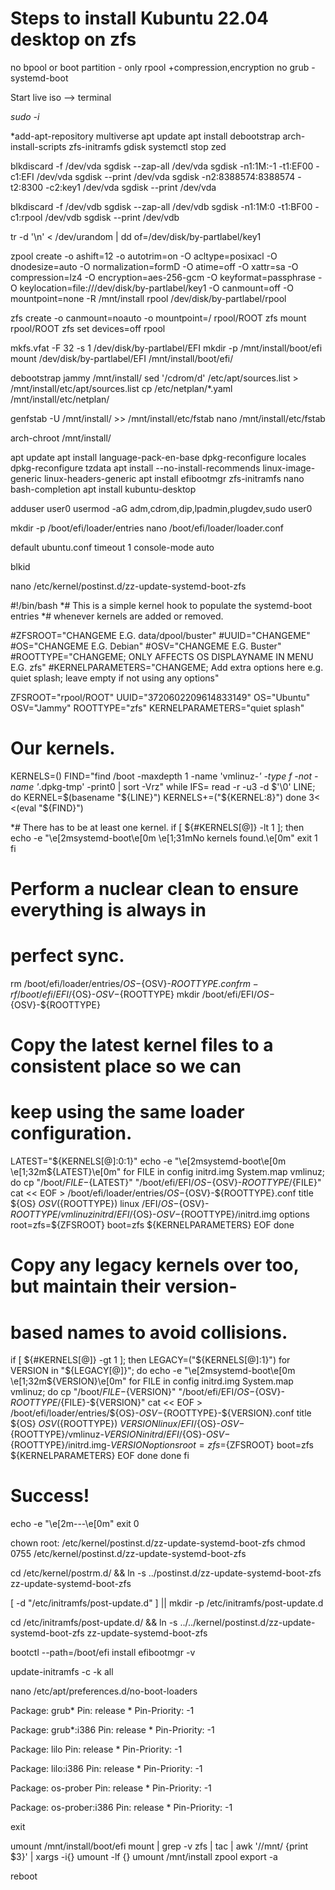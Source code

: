# Steps to install Kubuntu 22.04 desktop on zfs

no bpool or boot partition - only rpool +compression,encryption
no grub - systemd-boot

Start live iso --> terminal

*sudo -i*

*add-apt-repository multiverse
apt update
apt install debootstrap arch-install-scripts zfs-initramfs gdisk
systemctl stop zed

blkdiscard -f /dev/vda
sgdisk --zap-all /dev/vda
sgdisk -n1:1M:-1 -t1:EF00 -c1:EFI /dev/vda
sgdisk --print /dev/vda
sgdisk -n2:8388574:8388574 -t2:8300 -c2:key1 /dev/vda
sgdisk --print /dev/vda

blkdiscard -f /dev/vdb
sgdisk --zap-all /dev/vdb
sgdisk -n1:1M:0 -t1:BF00 -c1:rpool /dev/vdb
sgdisk --print /dev/vdb

tr -d '\n' < /dev/urandom | dd of=/dev/disk/by-partlabel/key1

zpool create -o ashift=12 -o autotrim=on -O acltype=posixacl -O dnodesize=auto -O normalization=formD -O atime=off -O xattr=sa -O compression=lz4 -O encryption=aes-256-gcm -O keyformat=passphrase -O keylocation=file:///dev/disk/by-partlabel/key1 -O canmount=off -O mountpoint=none -R /mnt/install rpool /dev/disk/by-partlabel/rpool

zfs create -o canmount=noauto -o mountpoint=/ rpool/ROOT
zfs mount rpool/ROOT
zfs set devices=off rpool

mkfs.vfat -F 32 -s 1 /dev/disk/by-partlabel/EFI
mkdir -p /mnt/install/boot/efi
mount /dev/disk/by-partlabel/EFI /mnt/install/boot/efi/

debootstrap jammy /mnt/install/
sed '/cdrom/d' /etc/apt/sources.list > /mnt/install/etc/apt/sources.list
cp /etc/netplan/*.yaml /mnt/install/etc/netplan/

genfstab -U /mnt/install/ >> /mnt/install/etc/fstab
nano /mnt/install/etc/fstab

arch-chroot /mnt/install/

apt update
apt install language-pack-en-base
dpkg-reconfigure locales
dpkg-reconfigure tzdata
apt install --no-install-recommends linux-image-generic linux-headers-generic
apt install efibootmgr zfs-initramfs nano bash-completion
apt install kubuntu-desktop

adduser user0
usermod -aG adm,cdrom,dip,lpadmin,plugdev,sudo user0

mkdir -p /boot/efi/loader/entries
nano /boot/efi/loader/loader.conf

default ubuntu.conf
timeout 1
console-mode auto

blkid

nano /etc/kernel/postinst.d/zz-update-systemd-boot-zfs

#!/bin/bash
*# This is a simple kernel hook to populate the systemd-boot entries
*# whenever kernels are added or removed.

#ZFSROOT="CHANGEME E.G. data/dpool/buster"
#UUID="CHANGEME"
#OS="CHANGEME E.G. Debian"
#OSV="CHANGEME E.G. Buster"
#ROOTTYPE="CHANGEME; ONLY AFFECTS OS DISPLAYNAME IN MENU E.G. zfs"
#KERNELPARAMETERS="CHANGEME; Add extra options here e.g. quiet splash; leave empty if not using any options"

ZFSROOT="rpool/ROOT"
UUID="3720602209614833149"
OS="Ubuntu"
OSV="Jammy"
ROOTTYPE="zfs"
KERNELPARAMETERS="quiet splash"

# Our kernels.
KERNELS=()
FIND="find /boot -maxdepth 1 -name 'vmlinuz-*' -type f -not -name '*.dpkg-tmp' -print0 | sort -Vrz"
while IFS= read -r -u3 -d $'\0' LINE; do
	KERNEL=$(basename "${LINE}")
	KERNELS+=("${KERNEL:8}")
done 3< <(eval "${FIND}")

*# There has to be at least one kernel.
if [ ${#KERNELS[@]} -lt 1 ]; then
	echo -e "\e[2msystemd-boot\e[0m \e[1;31mNo kernels found.\e[0m"
	exit 1
fi

# Perform a nuclear clean to ensure everything is always in
# perfect sync.
rm /boot/efi/loader/entries/${OS}-${OSV}-${ROOTTYPE}.conf
rm -rf /boot/efi/EFI/${OS}-${OSV}-${ROOTTYPE}
mkdir /boot/efi/EFI/${OS}-${OSV}-${ROOTTYPE}

# Copy the latest kernel files to a consistent place so we can
# keep using the same loader configuration.
LATEST="${KERNELS[@]:0:1}"
echo -e "\e[2msystemd-boot\e[0m \e[1;32m${LATEST}\e[0m"
for FILE in config initrd.img System.map vmlinuz; do
    cp "/boot/${FILE}-${LATEST}" "/boot/efi/EFI/${OS}-${OSV}-${ROOTTYPE}/${FILE}"
    cat << EOF > /boot/efi/loader/entries/${OS}-${OSV}-${ROOTTYPE}.conf
title   ${OS} ${OSV} (${ROOTTYPE})
linux   /EFI/${OS}-${OSV}-${ROOTTYPE}/vmlinuz
initrd  /EFI/${OS}-${OSV}-${ROOTTYPE}/initrd.img
options root=zfs=${ZFSROOT} boot=zfs ${KERNELPARAMETERS}
EOF
done

# Copy any legacy kernels over too, but maintain their version-
# based names to avoid collisions.
if [ ${#KERNELS[@]} -gt 1 ]; then
	LEGACY=("${KERNELS[@]:1}")
	for VERSION in "${LEGACY[@]}"; do
	    echo -e "\e[2msystemd-boot\e[0m \e[1;32m${VERSION}\e[0m"
	    for FILE in config initrd.img System.map vmlinuz; do
	        cp "/boot/${FILE}-${VERSION}" "/boot/efi/EFI/${OS}-${OSV}-${ROOTTYPE}/${FILE}-${VERSION}"
	        cat << EOF > /boot/efi/loader/entries/${OS}-${OSV}-${ROOTTYPE}-${VERSION}.conf
title   ${OS} ${OSV} (${ROOTTYPE}) ${VERSION}
linux   /EFI/${OS}-${OSV}-${ROOTTYPE}/vmlinuz-${VERSION}
initrd  /EFI/${OS}-${OSV}-${ROOTTYPE}/initrd.img-${VERSION}
options root=zfs=${ZFSROOT} boot=zfs ${KERNELPARAMETERS}
EOF
	    done
	done
fi

# Success!
echo -e "\e[2m---\e[0m"
exit 0

chown root: /etc/kernel/postinst.d/zz-update-systemd-boot-zfs
chmod 0755 /etc/kernel/postinst.d/zz-update-systemd-boot-zfs

cd /etc/kernel/postrm.d/ && ln -s ../postinst.d/zz-update-systemd-boot-zfs zz-update-systemd-boot-zfs

[ -d "/etc/initramfs/post-update.d" ] || mkdir -p /etc/initramfs/post-update.d

cd /etc/initramfs/post-update.d/ && ln -s ../../kernel/postinst.d/zz-update-systemd-boot-zfs zz-update-systemd-boot-zfs

bootctl --path=/boot/efi install
efibootmgr -v

update-initramfs -c -k all

nano /etc/apt/preferences.d/no-boot-loaders

Package: grub*
Pin: release *
Pin-Priority: -1

Package: grub*:i386
Pin: release *
Pin-Priority: -1

Package: lilo
Pin: release *
Pin-Priority: -1

Package: lilo:i386
Pin: release *
Pin-Priority: -1

Package: os-prober
Pin: release *
Pin-Priority: -1

Package: os-prober:i386
Pin: release *
Pin-Priority: -1

exit

umount /mnt/install/boot/efi
mount | grep -v zfs | tac | awk '/\/mnt/ {print $3}' | xargs -i{} umount -lf {}
umount /mnt/install
zpool export -a

reboot
